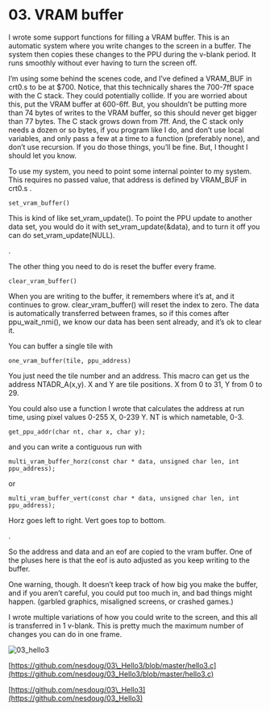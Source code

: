 # 03. VRAM buffer

I wrote some support functions for filling a VRAM buffer. This is an automatic system where you write changes to the screen in a buffer. The system then copies these changes to the PPU during the v-blank period. It runs smoothly without ever having to turn the screen off.

I’m using some behind the scenes code, and I’ve defined a VRAM\_BUF in crt0.s to be at $700. Notice, that this technically shares the 700-7ff space with the C stack. They could potentially collide. If you are worried about this, put the VRAM buffer at 600-6ff. But, you shouldn’t be putting more than 74 bytes of writes to the VRAM buffer, so this should never get bigger than 77 bytes. The C stack grows down from 7ff. And, the C stack only needs a dozen or so bytes, if you program like I do, and don’t use local variables, and only pass a few at a time to a function \(preferably none\), and don’t use recursion. If you do those things, you’ll be fine. But, I thought I should let you know.

To use my system, you need to point some internal pointer to my system. This requires no passed value, that address is defined by VRAM\_BUF in crt0.s .

`set_vram_buffer()`

This is kind of like set\_vram\_update\(\). To point the PPU update to another data set, you would do it with set\_vram\_update\(&data\), and to turn it off you can do set\_vram\_update\(NULL\).

.

The other thing you need to do is reset the buffer every frame.

`clear_vram_buffer()`

When you are writing to the buffer, it remembers where it’s at, and it continues to grow. clear\_vram\_buffer\(\) will reset the index to zero. The data is automatically transferred between frames, so if this comes after ppu\_wait\_nmi\(\), we know our data has been sent already, and it’s ok to clear it.

You can buffer a single tile with

`one_vram_buffer(tile, ppu_address)`

You just need the tile number and an address. This macro can get us the address NTADR\_A\(x,y\). X and Y are tile positions. X from 0 to 31, Y from 0 to 29.

You could also use a function I wrote that calculates the address at run time, using pixel values 0-255 X, 0-239 Y. NT is which nametable, 0-3.

`get_ppu_addr(char nt, char x, char y);`

and you can write a contiguous run with

`multi_vram_buffer_horz(const char * data, unsigned char len, int ppu_address);`

or

`multi_vram_buffer_vert(const char * data, unsigned char len, int ppu_address);`

Horz goes left to right. Vert goes top to bottom.

.

So the address and data and an eof are copied to the vram buffer. One of the pluses here is that the eof is auto adjusted as you keep writing to the buffer.

One warning, though. It doesn’t keep track of how big you make the buffer, and if you aren’t careful, you could put too much in, and bad things might happen. \(garbled graphics, misaligned screens, or crashed games.\)

I wrote multiple variations of how you could write to the screen, and this all is transferred in 1 v-blank. This is pretty much the maximum number of changes you can do in one frame.

![03\_hello3](https://nesdoug.files.wordpress.com/2018/09/03_hello3.png?w=924)

[https://github.com/nesdoug/03\_Hello3/blob/master/hello3.c](https://github.com/nesdoug/03_Hello3/blob/master/hello3.c)

[https://github.com/nesdoug/03\_Hello3](https://github.com/nesdoug/03_Hello3)

